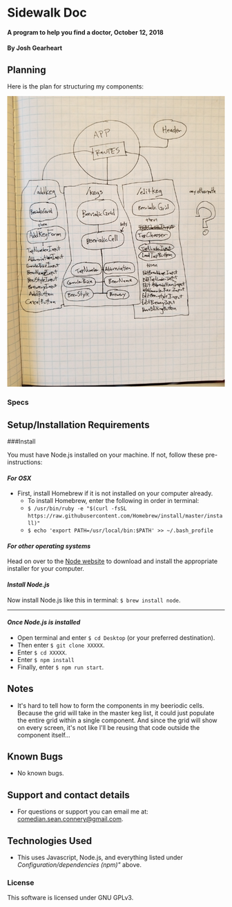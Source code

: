 # Sidewalk Doc

#### A program to help you find a doctor, October 12, 2018

#### By Josh Gearheart

## Planning

Here is the plan for structuring my components:

![component structure drawing](https://raw.githubusercontent.com/gearjosh/beeriodic-table/master/src/img/component-structure.jpg)

<!-- ### Configuration/dependencies (npm)
  - babel-core 6.26.0: a transpiler that turns new jacascript into old javascript
  - babel-loader 7.1.3: a loader for babel
  - babel-preset-es2015 6.24.1: a preset to transpile ES6
  - clean-webpack-plugin 0.1.18: empties the dist folder before building
  - css-loader 0.28.10: loads css for webpack
  - eslint 4.18.2: checks code for errors and bad practices
  - eslint-loader 2.0.0: loads files for eslint
  - html-webpack-plugin 3.0.6: bundles html for webpack
  - jasmine 3.1.0: helper that tests the javascript code so that the program can run tests
  - jasmine-core 2.99.0: this is the piece that must be installed before the helper (above)
  - karma 2.0.0: a test runner for jasmine
  - karma-chrome-launcher 2.2.0: launches a chrome window to see tests in real time
  - karma-cli 1.0.1: allows karma commands through the command line
  - karma-jasmine 1.1.1: allows karma and jasmine to work together
  - karma-jasmine-html-reporter 0.2.2: allows debug window in chrome to dynamically display test results
  - karma-jquery 0.2.2: allows karma to parse jquery
  - karma-sourcemap-loader 0.3.7: allows karma to accurately source map errors
  - karma-webpack 2.0.13: allows karma to work with webpack
  - style-loader 0.20.2: loads css for webpack
  - uglifyjs-webpack-plugin 1.2.2: minifies code for distribution to increase performance
  - webpack 4.0.1: bundles the code together
  - webpack-cli 2.0.9: allows webpack commands through the command line
  - webpack-dev-server 3.1.0: creates a server for development
  - jquery 3.3.1: enables jquery commands
  - dotenv webpack 1.5.7: manages api keys -->

### Specs

## Setup/Installation Requirements

###Install

You must have Node.js installed on your machine. If not, follow these pre-instructions:

#### _For OSX_

- First, install Homebrew if it is not installed on your computer already.
  - To install Homebrew, enter the following in order in terminal:
  - `$ /usr/bin/ruby -e "$(curl -fsSL https://raw.githubusercontent.com/Homebrew/install/master/install)"`
  - `$ echo 'export PATH=/usr/local/bin:$PATH' >> ~/.bash_profile`

#### _For other operating systems_

Head on over to the [Node website](https://nodejs.org/en/download/) to download and install the appropriate installer for your computer.

#### _Install Node.js_

Now install Node.js like this in terminal: `$ brew install node`.

****

#### _Once Node.js is installed_

- Open terminal and enter `$ cd Desktop` (or your preferred destination).
- Then enter `$ git clone XXXXX`.
- Enter `$ cd XXXXX`.
- Enter `$ npm install`
- Finally, enter `$ npm run start`.

## Notes
- It's hard to tell how to form the components in my beeriodic cells.  Because the grid will take in the master keg list, it could just populate the entire grid within a single component.  And since the grid will show on every screen, it's not like I'll be reusing that code outside the component itself...

## Known Bugs
- No known bugs.

## Support and contact details
- For questions or support you can email me at: comedian.sean.connery@gmail.com.

## Technologies Used
- This uses Javascript, Node.js, and everything listed under _Configuration/dependencies (npm)"_ above.

### License
This software is licensed under GNU GPLv3.
